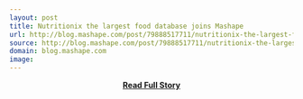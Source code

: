 ```yaml
---
layout: post
title: Nutritionix the largest food database joins Mashape
url: http://blog.mashape.com/post/79888517711/nutritionix-the-largest-food-database-joins-mashape
source: http://blog.mashape.com/post/79888517711/nutritionix-the-largest-food-database-joins-mashape
domain: blog.mashape.com
image: 
---
```


<p></p>
<center><p><a href="http://blog.mashape.com/post/79888517711/nutritionix-the-largest-food-database-joins-mashape" style='padding:25px; font-sze:18px; font-weight: bold;'>Read Full Story</a></p></center>
